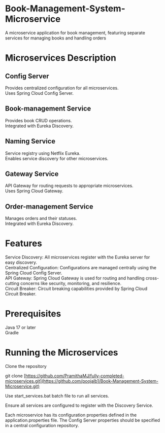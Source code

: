 # Book-Management-System-Microservice
A microservice application for book management, featuring separate services for managing books and handling orders

# Microservices Description
## Config Server<br>

Provides centralized configuration for all microservices.<br>
Uses Spring Cloud Config Server.<br>
## Book-management Service<br>

Provides book CRUD operations.<br>
Integrated with Eureka Discovery.<br>
## Naming Service<br>

Service registry using Netflix Eureka.<br>
Enables service discovery for other microservices.<br>
## Gateway Service<br>

API Gateway for routing requests to appropriate microservices.<br>
Uses Spring Cloud Gateway.<br>
## Order-management Service<br>

Manages orders and their statuses.<br>
Integrated with Eureka Discovery.<br>

# Features
Service Discovery: All microservices register with the Eureka server for easy discovery.<br>
Centralized Configuration: Configurations are managed centrally using the Spring Cloud Config Server.<br>
API Gateway: Spring Cloud Gateway is used for routing and handling cross-cutting concerns like security, monitoring, and resilience.<br>
Circuit Breaker: Circuit breaking capabilities provided by Spring Cloud Circuit Breaker.<br>

# Prerequisites
Java 17 or later<br>
Gradle<br>

# Running the Microservices
Clone the repository

git clone [https://github.com/PramithaMJ/fully-completed-microservices.git](https://github.com/poojalb1/Book-Management-System-Microservice.git)<br>
 
Use start_services.bat batch file to run all services.<br>

Ensure all services are configured to register with the Discovery Service.<br>


Each microservice has its configuration properties defined in the application.properties file. The Config Server properties should be specified in a central configuration repository.
